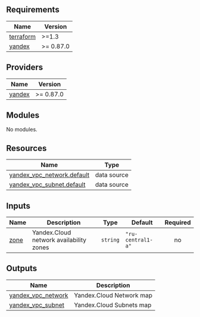 <!-- BEGIN_TF_DOCS -->
## Requirements

| Name | Version |
|------|---------|
| <a name="requirement_terraform"></a> [terraform](#requirement\_terraform) | >=1.3 |
| <a name="requirement_yandex"></a> [yandex](#requirement\_yandex) | >= 0.87.0 |

## Providers

| Name | Version |
|------|---------|
| <a name="provider_yandex"></a> [yandex](#provider\_yandex) | >= 0.87.0 |

## Modules

No modules.

## Resources

| Name | Type |
|------|------|
| [yandex_vpc_network.default](https://registry.terraform.io/providers/yandex-cloud/yandex/latest/docs/data-sources/vpc_network) | data source |
| [yandex_vpc_subnet.default](https://registry.terraform.io/providers/yandex-cloud/yandex/latest/docs/data-sources/vpc_subnet) | data source |

## Inputs

| Name | Description | Type | Default | Required |
|------|-------------|------|---------|:--------:|
| <a name="input_zone"></a> [zone](#input\_zone) | Yandex.Cloud network availability zones | `string` | `"ru-central1-a"` | no |

## Outputs

| Name | Description |
|------|-------------|
| <a name="output_yandex_vpc_network"></a> [yandex\_vpc\_network](#output\_yandex\_vpc\_network) | Yandex.Cloud Network map |
| <a name="output_yandex_vpc_subnet"></a> [yandex\_vpc\_subnet](#output\_yandex\_vpc\_subnet) | Yandex.Cloud Subnets map |
<!-- END_TF_DOCS -->